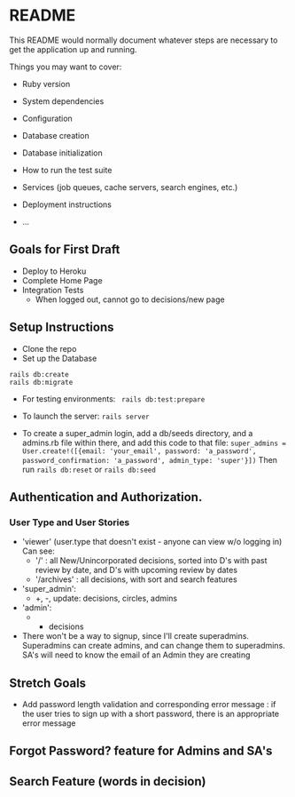 # README

This README would normally document whatever steps are necessary to get the
application up and running.

Things you may want to cover:

* Ruby version

* System dependencies

* Configuration

* Database creation

* Database initialization

* How to run the test suite

* Services (job queues, cache servers, search engines, etc.)

* Deployment instructions

* ...

## Goals for First Draft
* Deploy to Heroku
* Complete Home Page
* Integration Tests
  - When logged out, cannot go to decisions/new page

## Setup Instructions
* Clone the repo
* Set up the Database
```
rails db:create
rails db:migrate
```
* For testing environments:
``` rails db:test:prepare```
* To launch the server:
```rails server```

* To create a super_admin login, add a db/seeds directory, and a admins.rb file within there, and add this code to that file:
```super_admins = User.create!([{email: 'your_email', password: 'a_password', password_confirmation: 'a_password', admin_type: 'super'}])```
Then run ```rails db:reset``` or ```rails db:seed```

## Authentication and Authorization.
### User Type and User Stories
* 'viewer' (user.type that doesn't exist - anyone can view w/o logging in) Can see:
  - '/' : all New/Unincorporated decisions, sorted into D's with past review by date, and D's with upcoming review by dates
  - '/archives' : all decisions, with sort and search features
* 'super_admin':
  - +, -, update: decisions, circles, admins
* 'admin':
  - + decisions
* There won't be a way to signup, since I'll create superadmins. Superadmins can create admins, and can change them to superadmins. SA's will need to know the email of an Admin they are creating

## Stretch Goals
* Add password length validation and corresponding error message : if the user tries to sign up with a short password, there is an appropriate error message
## Forgot Password? feature for Admins and SA's
## Search Feature (words in decision)
